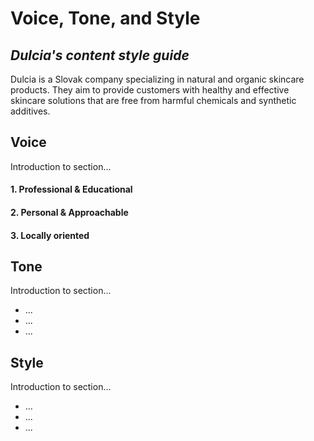 # Voice, Tone, and Style

## *Dulcia's content style guide*

Dulcia is a Slovak company specializing in natural and organic skincare products. They aim to provide customers with healthy and effective skincare solutions that are free from harmful chemicals and synthetic additives. 

## Voice


Introduction to section...

#### 1. Professional & Educational
#### 2. Personal & Approachable 
#### 3. Locally oriented

## Tone

Introduction to section...

- ...
- ...
- ...

## Style

Introduction to section...

- ...
- ...
- ...
